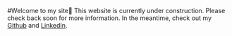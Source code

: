 #Welcome to my site👋
This website is currently under construction. Please check back soon for more information. In the meantime, check out my [Github](https://github.com/austin-mc) and [LinkedIn](https://www.linkedin.com/in/austin-christiansen/).

